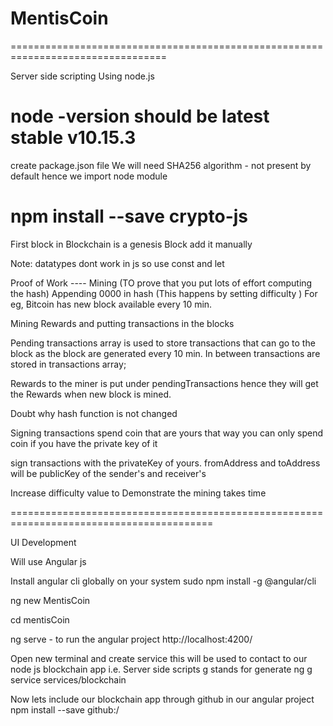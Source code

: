 # MentisCoin

=================================================================================

Server side scripting Using node.js

# node -version should be latest stable v10.15.3

create package.json file
We will need SHA256 algorithm - not present by default hence we import node module

# npm install --save crypto-js

First block in Blockchain is a genesis Block add it manually

Note: datatypes dont work in js so use const and let

Proof of Work ---- Mining (TO prove that you put lots of effort computing the hash)
Appending 0000 in hash (This happens by setting difficulty )
For eg, Bitcoin has new block available every 10 min.

Mining Rewards and putting transactions in the blocks

Pending transactions array is used to store transactions that can go to the block as the block are generated every
10 min. In between transactions are stored in transactions array;

Rewards to the miner is put under pendingTransactions hence they will get the Rewards when new block is mined.

Doubt why hash function is not changed

Signing transactions
spend coin that are yours that way you can only spend coin if you have the private key of it

sign transactions with the privateKey of yours.
fromAddress and toAddress will be publicKey of the sender's and receiver's

Increase difficulty value to Demonstrate the mining takes time

=========================================================================================

UI Development

Will use Angular js

Install angular cli globally on your system
sudo npm install -g @angular/cli

ng new MentisCoin

cd mentisCoin

ng serve - to run the angular project
http://localhost:4200/

Open new terminal and create service this will be used to contact to our node js blockchain app i.e. Server side scripts
g stands for generate
ng g service services/blockchain

Now lets include our blockchain app through github in our angular project
npm install --save github:<username>/<projectname>

